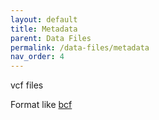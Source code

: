 ```yaml
---
layout: default
title: Metadata
parent: Data Files
permalink: /data-files/metadata
nav_order: 4
---
```


vcf files

Format like [bcf](/data-files/bcf)
